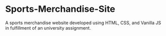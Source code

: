 # Sports-Merchandise-Site
A sports merchandise website developed using HTML, CSS, and Vanilla JS in fulfillment of an university assignment.
